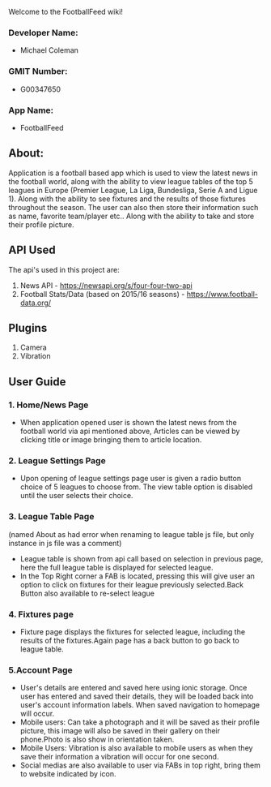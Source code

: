 Welcome to the FootballFeed wiki!

### Developer Name:
 - Michael Coleman
### GMIT Number: 
 - G00347650

### App Name:
 - FootballFeed

## About: 
Application is a football based app which is used to view the latest news in the football world, along with the ability to view league tables of the top 5 leagues in Europe (Premier League, La Liga, Bundesliga, Serie A and Ligue 1). Along with the ability to see fixtures and the results of those fixtures throughout the season. The user can also then store their information such as name, favorite team/player etc.. Along with the ability to take and store their profile picture.

## API Used
The api's used in this project are: 
 1. News API - https://newsapi.org/s/four-four-two-api
 2. Football Stats/Data (based on 2015/16 seasons) - https://www.football-data.org/

## Plugins
 1. Camera
 2. Vibration

## User Guide
 ### 1. Home/News Page
   - When application opened user is shown the latest news from the football world via api mentioned above, Articles can be viewed by clicking title or image bringing them to article location.

 ### 2. League Settings Page
   - Upon opening of league settings page user is given a radio button choice of 5 leagues to choose from. The view table option is disabled until the user selects their choice.

 ### 3. League Table Page
(named About as had error when renaming to league table js file, but only instance in js file was a comment)
   - League table is shown from api call based on selection in previous page, here the full league table is displayed for selected league. 
   - In the Top Right corner a FAB is located, pressing this will give user an option to click on fixtures for their league previously selected.Back Button also available to re-select league

 ### 4. Fixtures page
   - Fixture page displays the fixtures for selected league, including the results of the fixtures.Again page has a back button to go back to league table.

### 5.Account Page
   - User's details are entered and saved here using ionic storage. Once user has entered and saved their details, they will be loaded back into user's account information labels. When saved navigation to homepage will occur. 
   - Mobile users: Can take a photograph and it will be saved as their profile picture, this image will also be saved in their gallery on their phone.Photo is also show in orientation taken.
   - Mobile Users: Vibration is also available to mobile users as when they save their information a vibration will occur for one second.
   - Social medias are also available to user via FABs in top right, bring them to website indicated by icon.



